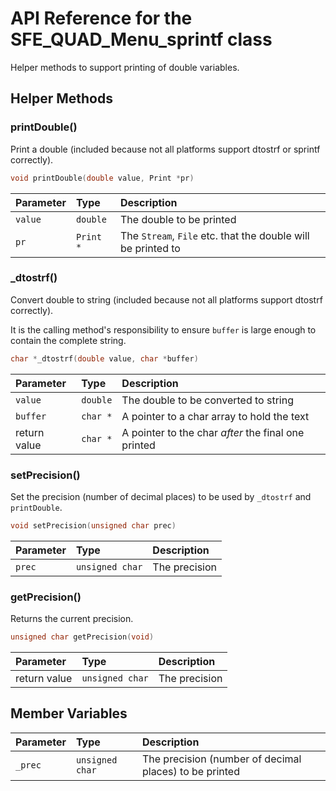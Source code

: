 # API Reference for the SFE_QUAD_Menu_sprintf class

Helper methods to support printing of double variables.

## Helper Methods

### printDouble()

Print a double (included because not all platforms support dtostrf or sprintf correctly).

```c++
void printDouble(double value, Print *pr)
```

| Parameter | Type | Description |
| :-------- | :--- | :---------- |
| `value` | `double` | The double to be printed |
| `pr` | `Print *` | The ```Stream```, ```File``` etc. that the double will be printed to |

### _dtostrf()

Convert double to string (included because not all platforms support dtostrf correctly).

It is the calling method's responsibility to ensure ```buffer``` is large enough to contain the complete string.

```c++
char *_dtostrf(double value, char *buffer)
```

| Parameter | Type | Description |
| :-------- | :--- | :---------- |
| `value` | `double` | The double to be converted to string |
| `buffer` | `char *` | A pointer to a char array to hold the text |
| return value | `char *` | A pointer to the char _after_ the final one printed |

### setPrecision()

Set the precision (number of decimal places) to be used by ```_dtostrf``` and ```printDouble```.

```c++
void setPrecision(unsigned char prec)
```

| Parameter | Type | Description |
| :-------- | :--- | :---------- |
| `prec` | `unsigned char` | The precision |

### getPrecision()

Returns the current precision.

```c++
unsigned char getPrecision(void)
```

| Parameter | Type | Description |
| :-------- | :--- | :---------- |
| return value | `unsigned char` | The precision |

## Member Variables

| Parameter | Type | Description |
| :-------- | :--- | :---------- |
| `_prec` | `unsigned char` | The precision (number of decimal places) to be printed |
